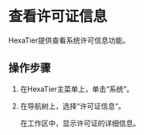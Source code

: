 # 查看许可证信息<a name="ZH-CN_TOPIC_0111166416"></a>

HexaTier提供查看系统许可信息功能。

## 操作步骤<a name="zh-cn_topic_0180960112_sbc06391251d14fa6985873d7d3511933"></a>

1.  在HexaTier主菜单上，单击“系统“。
2.  在导航树上，选择“许可证信息“。

    在工作区中，显示许可证的详细信息。


